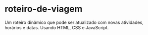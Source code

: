 # roteiro-de-viagem
Um roteiro dinâmico que pode ser atualizado com novas atividades, horários e datas. Usando HTML, CSS e JavaScript.
